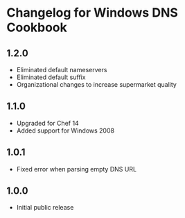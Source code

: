 # Changelog for Windows DNS Cookbook

## 1.2.0

* Eliminated default nameservers
* Eliminated default suffix
* Organizational changes to increase supermarket quality

## 1.1.0

* Upgraded for Chef 14
* Added support for Windows 2008

## 1.0.1

* Fixed error when parsing empty DNS URL

## 1.0.0

* Initial public release
